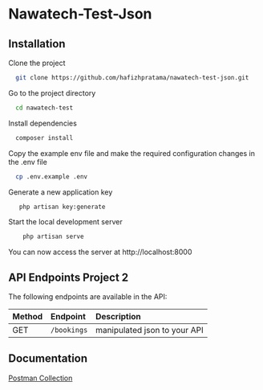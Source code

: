 
# Nawatech-Test-Json
## Installation

Clone the project

```bash
  git clone https://github.com/hafizhpratama/nawatech-test-json.git
```

Go to the project directory

```bash
  cd nawatech-test
```

Install dependencies

```bash
  composer install
```

Copy the example env file and make the required configuration changes in the .env file


```bash
  cp .env.example .env
```

Generate a new application key


```bash
   php artisan key:generate
```

Start the local development server

```bash
    php artisan serve
```

You can now access the server at http://localhost:8000


## API Endpoints Project 2

The following endpoints are available in the API:

| Method | Endpoint     | Description                |
| :-------- | :------- | :------------------------- |
| GET | `/bookings` | manipulated json to your API |

        
## Documentation

[Postman Collection](https://api.postman.com/collections/14076346-988e3926-658c-440b-bea9-f2621e260419?access_key=PMAT-01GT629HA7SETEH2N96TRXD5HC)
